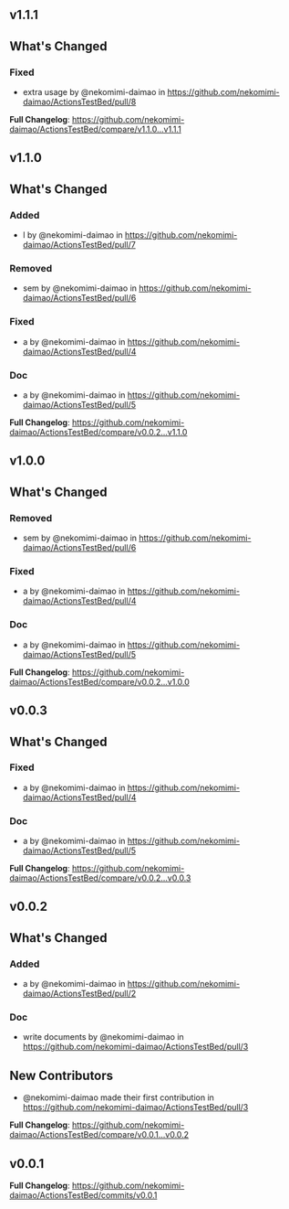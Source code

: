 ## v1.1.1


## What's Changed
### Fixed
* extra usage  by @nekomimi-daimao in https://github.com/nekomimi-daimao/ActionsTestBed/pull/8


**Full Changelog**: https://github.com/nekomimi-daimao/ActionsTestBed/compare/v1.1.0...v1.1.1
## v1.1.0
<!-- Release notes generated using configuration in .github/release.yml at v1.1.0 -->

## What's Changed
### Added
* l by @nekomimi-daimao in https://github.com/nekomimi-daimao/ActionsTestBed/pull/7
### Removed
* sem by @nekomimi-daimao in https://github.com/nekomimi-daimao/ActionsTestBed/pull/6
### Fixed
* a by @nekomimi-daimao in https://github.com/nekomimi-daimao/ActionsTestBed/pull/4
### Doc
* a by @nekomimi-daimao in https://github.com/nekomimi-daimao/ActionsTestBed/pull/5


**Full Changelog**: https://github.com/nekomimi-daimao/ActionsTestBed/compare/v0.0.2...v1.1.0
## v1.0.0
<!-- Release notes generated using configuration in .github/release.yml at v1.0.0 -->

## What's Changed
### Removed
* sem by @nekomimi-daimao in https://github.com/nekomimi-daimao/ActionsTestBed/pull/6
### Fixed
* a by @nekomimi-daimao in https://github.com/nekomimi-daimao/ActionsTestBed/pull/4
### Doc
* a by @nekomimi-daimao in https://github.com/nekomimi-daimao/ActionsTestBed/pull/5


**Full Changelog**: https://github.com/nekomimi-daimao/ActionsTestBed/compare/v0.0.2...v1.0.0
## v0.0.3
<!-- Release notes generated using configuration in .github/release.yml at v0.0.3 -->

## What's Changed
### Fixed
* a by @nekomimi-daimao in https://github.com/nekomimi-daimao/ActionsTestBed/pull/4
### Doc
* a by @nekomimi-daimao in https://github.com/nekomimi-daimao/ActionsTestBed/pull/5


**Full Changelog**: https://github.com/nekomimi-daimao/ActionsTestBed/compare/v0.0.2...v0.0.3
## v0.0.2


## What's Changed
### Added
* a by @nekomimi-daimao in https://github.com/nekomimi-daimao/ActionsTestBed/pull/2
### Doc
* write documents by @nekomimi-daimao in https://github.com/nekomimi-daimao/ActionsTestBed/pull/3

## New Contributors
* @nekomimi-daimao made their first contribution in https://github.com/nekomimi-daimao/ActionsTestBed/pull/3

**Full Changelog**: https://github.com/nekomimi-daimao/ActionsTestBed/compare/v0.0.1...v0.0.2
## v0.0.1




**Full Changelog**: https://github.com/nekomimi-daimao/ActionsTestBed/commits/v0.0.1
